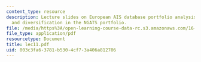 ```yaml
---
content_type: resource
description: Lecture slides on European AIS database portfolio analysis, and dependency
  and diversification in the NGATS portfolio.
file: /media/https%3A/open-learning-course-data-rc.s3.amazonaws.com/16-72-air-traffic-control-fall-2006/003c3fa63781b5304cf73a406a812706_lec11.pdf
file_type: application/pdf
resourcetype: Document
title: lec11.pdf
uid: 003c3fa6-3781-b530-4cf7-3a406a812706
---
```

